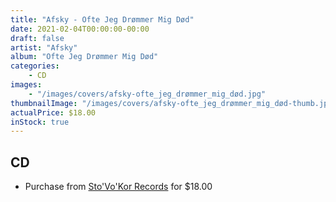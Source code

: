 ```yaml
---
title: "Afsky - Ofte Jeg Drømmer Mig Død"
date: 2021-02-04T00:00:00-00:00
draft: false
artist: "Afsky"
album: "Ofte Jeg Drømmer Mig Død"
categories:
    - CD
images:
    - "/images/covers/afsky-ofte_jeg_drømmer_mig_død.jpg"
thumbnailImage: "/images/covers/afsky-ofte_jeg_drømmer_mig_død-thumb.jpg"
actualPrice: $18.00
inStock: true
---
```


## CD
* Purchase from [Sto'Vo'Kor Records](https://stovokor-records.com/products/afsky-ofte-jeg-drommer-mig-dod) for $18.00
